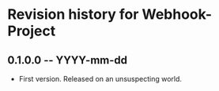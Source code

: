 # Revision history for Webhook-Project

## 0.1.0.0 -- YYYY-mm-dd

* First version. Released on an unsuspecting world.

